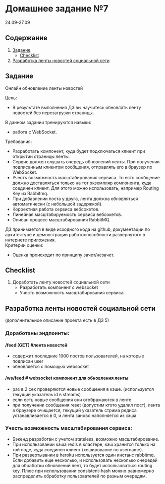 # Домашнее задание №7
24.09-27.09
## Содержание
1. [Задание](#task)
    - [Checklist ](#checklist)
2. [Разработка ленты новостей социальной сети](#dev)

<a name="task"></a>
## Задание
Онлайн обновление ленты новостей

Цель:
- В результате выполнения ДЗ вы научитесь обновлять ленту новостей без перезагрузки страницы.

В данном задании тренируются навыки:
- работа с WebSocket.

Требования:
- Разработать компонент, куда будет подключаться клиент при открытии страницы ленты.
- Сервис должен слушать очередь обновлений ленты. При получении подписанным клиентом сообщения, отправлять его в браузер по WebSocket.
- Учесть возможность масштабирования сервиса. То есть сообщение должно доставляться только на тот экземпляр компонента, куда соединен клиент. Для этого можно использовать, например Routing Key из Rabbitmq.
- При добавлении поста у друга, лента должна обновляться автоматически (с небольшой задержкой).
- Корректная работа сервиса вебсокетов.
- Линейная масштабируемость сервиса вебсокетов.
- Описан процесс масштабирования RabbitMQ.

ДЗ принимается в виде исходного кода на github, документации по архитектуре и демонстрации работоспособности развернутого в интернете приложения.  
Критерии оценки:  
- Оценка происходит по принципу зачет/незачет.

<a name="checklist"></a>
## Checklist
1. Доработать ленту новостей социальной сети
    - Разработать компонент c websocket
    - Учесть возможность масштабирования сервиса

<a name="dev"></a>
## Разработка ленты новостей социальной сети
(дополнительное описание проекта есть в ДЗ 5)

### Доработаны эндпоинты:

#### /feed [GET] #лента новостей
 - содержит последние 1000 постов пользователей, на которые подписан user
 - обновляется с помощью websocket

#### /ws/feed # websocket компонент для обновления ленты
 - раз в 2 сек проверяются новые сообщения в кэше. (используется текущий указатель id в streams)
 - если есть новые сообщения они отображаются в ленте
 - при получении сообщения reset (допустим ктото удалил пост), лента в браузере очищается, текущий указатель стрима редиса устанавливается в 0, и лента заново наполняется из кэша

### Учесть возможность масштабирования сервиса:
 - Бэкенд разработан с учетом stateless, возможно масштабирование.
 - При использовании кэша redis в кластере, кэш хранится только на той ноде, куда соединен клиент (хеширование по username).
 - При развертывании в heroku используется один инстанс rabbitmq. Если добавить еще несколько, и использовать несколько очередей для обработки обновлений лент, то будет использоваться routing key.
    Плюс при использовании consistent-hash можно равномерно распределить обработку пользователей по разным очередям.
